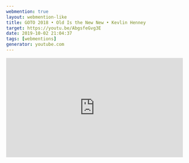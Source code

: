 ```yaml
---
webmention: true
layout: webmention-like
title: GOTO 2018 • Old Is the New New • Kevlin Henney
target: https://youtu.be/AbgsfeGvg3E
date: 2019-10-02 21:04:37
tags: [webmentions]
generator: youtube.com
---
```







<div style="width: 480px; height: 270px; overflow: hidden; position: relative;"><iframe frameborder="0" scrolling="no" seamless="seamless" webkitallowfullscreen="webkitAllowFullScreen" mozallowfullscreen="mozallowfullscreen" allowfullscreen="allowfullscreen" id="okplayer" width="480" height="270" src="http://youtube.com/embed/AbgsfeGvg3E" style="position: absolute; top: 0px; left: 0px; width: 480px; height: 270px;"></iframe></div>
